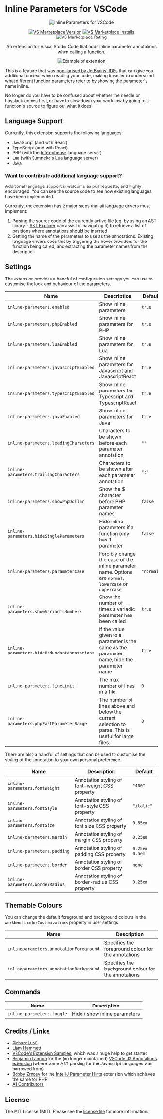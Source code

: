 # Inline Parameters for VSCode

<p align="center">
  <img src="https://raw.githubusercontent.com/imliam/vscode-inline-parameters/master/icon.png" alt="Inline Parameters for VSCode">
</p>

<p align="center">
  <a href="https://marketplace.visualstudio.com/items?itemName=liamhammett.inline-parameters"><img src="https://vsmarketplacebadge.apphb.com/version-short/liamhammett.inline-parameters.svg" alt="VS Marketplace Version"></a>
  <a href="https://marketplace.visualstudio.com/items?itemName=liamhammett.inline-parameters"><img src="https://vsmarketplacebadge.apphb.com/installs-short/liamhammett.inline-parameters.svg" alt="VS Marketplace Installs"></a>
  <a href="https://marketplace.visualstudio.com/items?itemName=liamhammett.inline-parameters"><img src="https://vsmarketplacebadge.apphb.com/rating-short/liamhammett.inline-parameters.svg" alt="VS Marketplace Rating"></a>
</p>
  
<p align="center">
An extension for Visual Studio Code that adds inline parameter annotations when calling a function.
</p>

<p align="center">
  <img src="https://raw.githubusercontent.com/imliam/vscode-inline-parameters/master/example.gif" alt="Example of extension">
</p>

This is a feature that was [popularised by JetBrains' IDEs](https://blog.jetbrains.com/phpstorm/2017/03/new-in-phpstorm-2017-1-parameter-hints/) that can give you additional context when reading your code, making it easier to understand what different function parameters refer to by showing the parameter's name inline.

No longer do you have to be confused about whether the needle or haystack comes first, or have to slow down your workflow by going to a function's source to figure out what it does!

## Language Support

Currently, this extension supports the following languages:

- JavaScript (and with React)
- TypeScript (and with React)
- PHP (with the [Intelephense](https://marketplace.visualstudio.com/items?itemName=bmewburn.vscode-intelephense-client) language server)
- Lua (with [Sumneko's Lua language server](https://marketplace.visualstudio.com/items?itemName=sumneko.lua))
- Java

### Want to contribute additional language support?

Additional language support is welcome as pull requests, and highly encouraged. You can see the source code to see how existing languages have been implemented.

Currently, the extension has 2 major steps that all language drivers must implement:

1. Parsing the source code of the currently active file (eg. by using an AST library - [AST Explorer](https://astexplorer.net/) can assist in navigating it) to retrieve a list of positions where annotations should be inserted
2. Getting the name of the parameters to use as the annotations. Existing language drivers does this by triggering the hover providers for the function being called, and extracting the parameter names from the description

## Settings

The extension provides a handful of configuration settings you can use to customise the look and behaviour of the parameters.

| Name                                         | Description                                                                                             | Default    |
| -------------------------------------------- | ------------------------------------------------------------------------------------------------------- | ---------- |
| `inline-parameters.enabled`                  | Show inline parameters                                                                                  | `true`     |
| `inline-parameters.phpEnabled`               | Show inline parameters for PHP                                                                          | `true`     |
| `inline-parameters.luaEnabled`               | Show inline parameters for Lua                                                                          | `true`     |
| `inline-parameters.javascriptEnabled`        | Show inline parameters for Javascript and JavascriptReact                                               | `true`     |
| `inline-parameters.typescriptEnabled`        | Show inline parameters for Typescript and TypescriptReact                                               | `true`     |
| `inline-parameters.javaEnabled`              | Show inline parameters for Java                                                                         | `true`     |
| `inline-parameters.leadingCharacters`        | Characters to be shown before each parameter annotation                                                 | `""`       |
| `inline-parameters.trailingCharacters`       | Characters to be shown after each parameter annotation                                                  | `":"`      |
| `inline-parameters.showPhpDollar`            | Show the $ character before PHP parameter names                                                         | `false`    |
| `inline-parameters.hideSingleParameters`     | Hide inline parameters if a function only has 1 parameter                                               | `false`    |
| `inline-parameters.parameterCase`            | Forcibly change the case of the inline parameter name. Options are `normal`, `lowercase` or `uppercase` | `"normal"` |
| `inline-parameters.showVariadicNumbers`      | Show the number of times a variadic parameter has been called                                           | `true`     |
| `inline-parameters.hideRedundantAnnotations` | If the value given to a parameter is the same as the parameter name, hide the parameter name            | `true`     |
| `inline-parameters.lineLimit`                | The max number of lines in a file.                                                                      | `0`        |
| `inline-parameters.phpFastParameterRange`    | The number of lines above and below the current selection to parse. This is useful for large files.     | `0`        |

There are also a handful of settings that can be used to customise the styling of the annotation to your own personal preference.

| Name                             | Description                                      | Default        |
| -------------------------------- | ------------------------------------------------ | -------------- |
| `inline-parameters.fontWeight`   | Annotation styling of font-weight CSS property   | `"400"`        |
| `inline-parameters.fontStyle`    | Annotation styling of font-style CSS property    | `"italic"`     |
| `inline-parameters.fontSize`     | Annotation styling of font size CSS property     | `0.85em`       |
| `inline-parameters.margin`       | Annotation styling of margin CSS property        | `0.25em`       |
| `inline-parameters.padding`      | Annotation styling of padding CSS property       | `0.25em 0.5em` |
| `inline-parameters.border`       | Annotation styling of border CSS property        | `none`         |
| `inline-parameters.borderRadius` | Annotation styling of border-radius CSS property | `0.25em`       |

## Themable Colours

You can change the default foreground and background colours in the `workbench.colorCustomizations` property in user settings.

| Name                                    | Description                                         |
| --------------------------------------- | --------------------------------------------------- |
| `inlineparameters.annotationForeground` | Specifies the foreground colour for the annotations |
| `inlineparameters.annotationBackground` | Specifies the background colour for the annotations |

## Commands

| Name                       | Description                   |
| -------------------------- | ----------------------------- |
| `inline-parameters.toggle` | Hide / show inline parameters |

## Credits / Links

- [RichardLuo0](https://github.com/RichardLuo0)
- [Liam Hammett](https://github.com/imliam)
- [VSCode's Extension Samples](https://github.com/microsoft/vscode-extension-samples/tree/master/decorator-sample), which was a huge help to get started
- [Benjamin Lannon](https://github.com/lannonbr) for the (no longer maintained) [VSCode JS Annotations extension](https://github.com/lannonbr/vscode-js-annotations) (where some AST parsing for the Javascript languages was borrowed from)
- [Bobby Zrncev](https://github.com/bzrncev) for the [IntelliJ Parameter Hints](https://github.com/bzrncev/intellij-parameter-hints) extension which achieves the same for PHP
- [All Contributors](../../contributors)

## License

The MIT License (MIT). Please see the [license file](LICENSE.md) for more information.

